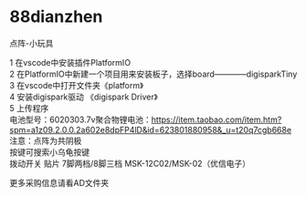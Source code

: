 # 88dianzhen
点阵-小玩具

1 在vscode中安装插件PlatformIO  
2 在PlatformIO中新建一个项目用来安装板子，选择board————digisparkTiny  
3 在vscode中打开文件夹《platform》  
4 安装digispark驱动 《digispark Driver》  
5 上传程序  
电池型号：6020303.7v聚合物锂电池：https://item.taobao.com/item.htm?spm=a1z09.2.0.0.2a602e8dpFP4lD&id=623801880958&_u=t20q7cgb668e  
注意：点阵为共阴极  
按键可搜索小乌龟按键  
拨动开关 贴片 7脚两档/8脚三档 MSK-12C02/MSK-02（优信电子）  

更多采购信息请看AD文件夹
